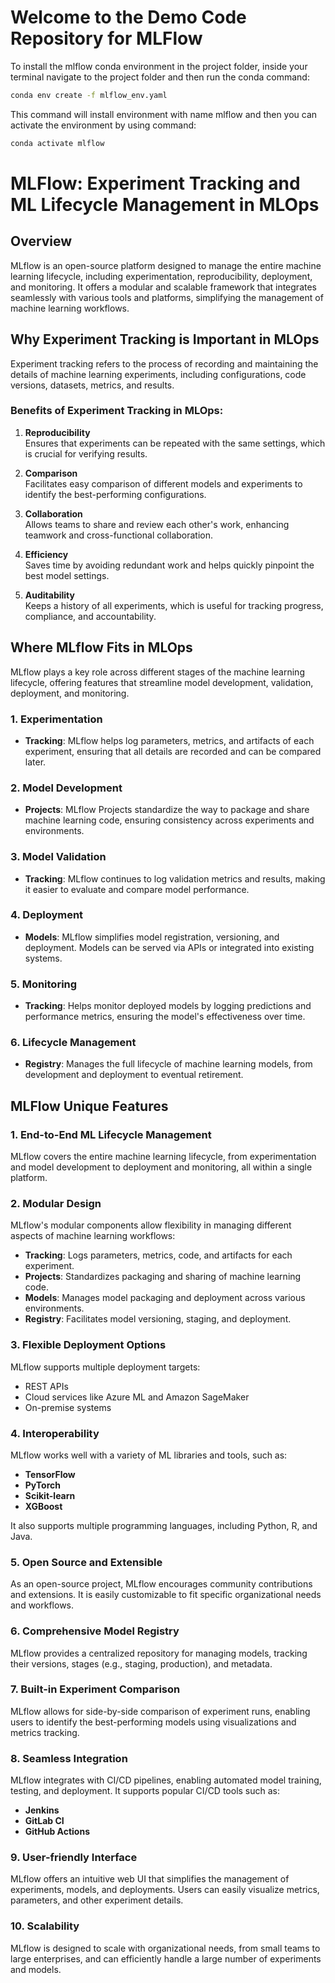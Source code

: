 # Welcome to the Demo Code Repository for MLFlow

To install the mlflow conda environment in the project folder, inside your terminal navigate to the project folder and then run the conda command:

```cmd
conda env create -f mlflow_env.yaml
```

This command will install environment with name mlflow and then you can activate the environment by using command:

```cmd
conda activate mlflow
```
# MLFlow: Experiment Tracking and ML Lifecycle Management in MLOps

## Overview

MLflow is an open-source platform designed to manage the entire machine learning lifecycle, including experimentation, reproducibility, deployment, and monitoring. It offers a modular and scalable framework that integrates seamlessly with various tools and platforms, simplifying the management of machine learning workflows.

## Why Experiment Tracking is Important in MLOps

Experiment tracking refers to the process of recording and maintaining the details of machine learning experiments, including configurations, code versions, datasets, metrics, and results.

### Benefits of Experiment Tracking in MLOps:

1. **Reproducibility**  
   Ensures that experiments can be repeated with the same settings, which is crucial for verifying results.

2. **Comparison**  
   Facilitates easy comparison of different models and experiments to identify the best-performing configurations.

3. **Collaboration**  
   Allows teams to share and review each other's work, enhancing teamwork and cross-functional collaboration.

4. **Efficiency**  
   Saves time by avoiding redundant work and helps quickly pinpoint the best model settings.

5. **Auditability**  
   Keeps a history of all experiments, which is useful for tracking progress, compliance, and accountability.

## Where MLflow Fits in MLOps

MLflow plays a key role across different stages of the machine learning lifecycle, offering features that streamline model development, validation, deployment, and monitoring.

### 1. Experimentation
- **Tracking**: MLflow helps log parameters, metrics, and artifacts of each experiment, ensuring that all details are recorded and can be compared later.

### 2. Model Development
- **Projects**: MLflow Projects standardize the way to package and share machine learning code, ensuring consistency across experiments and environments.

### 3. Model Validation
- **Tracking**: MLflow continues to log validation metrics and results, making it easier to evaluate and compare model performance.

### 4. Deployment
- **Models**: MLflow simplifies model registration, versioning, and deployment. Models can be served via APIs or integrated into existing systems.

### 5. Monitoring
- **Tracking**: Helps monitor deployed models by logging predictions and performance metrics, ensuring the model's effectiveness over time.

### 6. Lifecycle Management
- **Registry**: Manages the full lifecycle of machine learning models, from development and deployment to eventual retirement.

## MLFlow Unique Features

### 1. End-to-End ML Lifecycle Management
MLflow covers the entire machine learning lifecycle, from experimentation and model development to deployment and monitoring, all within a single platform.

### 2. Modular Design
MLflow's modular components allow flexibility in managing different aspects of machine learning workflows:
- **Tracking**: Logs parameters, metrics, code, and artifacts for each experiment.
- **Projects**: Standardizes packaging and sharing of machine learning code.
- **Models**: Manages model packaging and deployment across various environments.
- **Registry**: Facilitates model versioning, staging, and deployment.

### 3. Flexible Deployment Options
MLflow supports multiple deployment targets:
- REST APIs
- Cloud services like Azure ML and Amazon SageMaker
- On-premise systems

### 4. Interoperability
MLflow works well with a variety of ML libraries and tools, such as:
- **TensorFlow**
- **PyTorch**
- **Scikit-learn**
- **XGBoost**

It also supports multiple programming languages, including Python, R, and Java.

### 5. Open Source and Extensible
As an open-source project, MLflow encourages community contributions and extensions. It is easily customizable to fit specific organizational needs and workflows.

### 6. Comprehensive Model Registry
MLflow provides a centralized repository for managing models, tracking their versions, stages (e.g., staging, production), and metadata.

### 7. Built-in Experiment Comparison
MLflow allows for side-by-side comparison of experiment runs, enabling users to identify the best-performing models using visualizations and metrics tracking.

### 8. Seamless Integration
MLflow integrates with CI/CD pipelines, enabling automated model training, testing, and deployment. It supports popular CI/CD tools such as:
- **Jenkins**
- **GitLab CI**
- **GitHub Actions**

### 9. User-friendly Interface
MLflow offers an intuitive web UI that simplifies the management of experiments, models, and deployments. Users can easily visualize metrics, parameters, and other experiment details.

### 10. Scalability
MLflow is designed to scale with organizational needs, from small teams to large enterprises, and can efficiently handle a large number of experiments and models.

